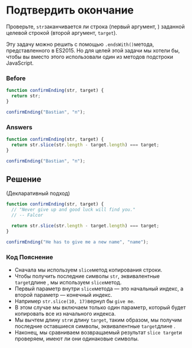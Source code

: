 # Подтвердить окончание
Проверьте, `str`заканчивается ли строка (первый аргумент, ) заданной целевой строкой (второй аргумент, `target`).

Эту задачу можно решить с помощью `.endsWith()`метода, представленного в ES2015. Но для целей этой задачи мы хотели бы, чтобы вы вместо этого использовали один из методов подстроки JavaScript.



### Before
```javascript
function confirmEnding(str, target) {
  return str;
}

confirmEnding("Bastian", "n");
```
### Answers
```javascript
function confirmEnding(str, target) {
  return str.slice(str.length - target.length) === target;
}

confirmEnding("Bastian", "n");
```

## Решение
(Декларативный подход)
```javascript
function confirmEnding(str, target) {
  // "Never give up and good luck will find you."
  // -- Falcor

  return str.slice(str.length - target.length) === target;
}

confirmEnding("He has to give me a new name", "name");
```
### Код Пояснение
* Сначала мы используем `slice`метод копирования строки.
* Чтобы получить последние символы `str`, эквивалентные `target`длине , мы используем `slice`метод.
* Первый параметр внутри `slice`метода — это начальный индекс, а второй параметр — конечный индекс.
* Например `str.slice(10, 17)`вернул бы `give me`.
* В этом случае мы включаем только один параметр, который будет копировать все из начального индекса.
* Мы вычтем длину `str`и длину `target`, таким образом, мы получим последние оставшиеся символы, эквивалентные `target`длине .
* Наконец, мы сравниваем возвращаемый результат `slice target`и проверяем, имеют ли они одинаковые символы.
